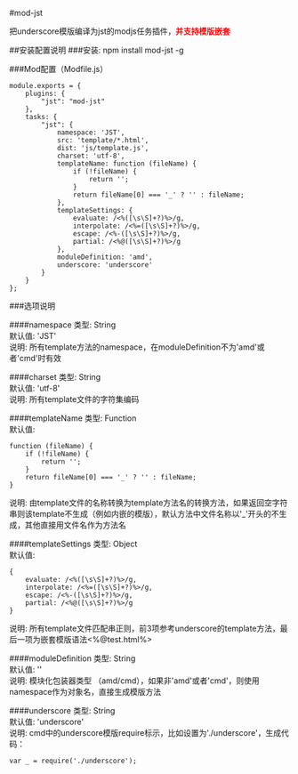 #mod-jst

把underscore模版编译为jst的modjs任务插件，<strong style="color:#FF0000;">并支持模版嵌套</strong>

##安装配置说明
###安装:
    npm install mod-jst -g

###Mod配置（Modfile.js）

    module.exports = {
        plugins: {
            "jst": "mod-jst"
        },
        tasks: {
            "jst": {
                namespace: 'JST',
                src: 'template/*.html',
                dist: 'js/template.js',
                charset: 'utf-8',
                templateName: function (fileName) {
                    if (!fileName) {
                        return '';
                    }
                    return fileName[0] === '_' ? '' : fileName;
                },
                templateSettings: {
                    evaluate: /<%([\s\S]+?)%>/g,
                    interpolate: /<%=([\s\S]+?)%>/g,
                    escape: /<%-([\s\S]+?)%>/g,
                    partial: /<%@([\s\S]+?)%>/g
                },
                moduleDefinition: 'amd',
                underscore: 'underscore'
            }
        }
    };
    
###选项说明

####namespace
类型: String <br />
默认值: 'JST' <br />
说明: 所有template方法的namespace，在moduleDefinition不为'amd'或者'cmd'时有效

####charset
类型: String <br />
默认值: 'utf-8' <br />
说明: 所有template文件的字符集编码


####templateName
类型: Function <br />
默认值: 

    function (fileName) {
        if (!fileName) {
            return '';
        }
        return fileName[0] === '_' ? '' : fileName;
    } 
    
说明: 由template文件的名称转换为template方法名的转换方法，如果返回空字符串则该template不生成（例如内嵌的模版），默认方法中文件名称以'_'开头的不生成，其他直接用文件名作为方法名

####templateSettings
类型: Object <br />
默认值: 

    {
        evaluate: /<%([\s\S]+?)%>/g,
        interpolate: /<%=([\s\S]+?)%>/g,
        escape: /<%-([\s\S]+?)%>/g,
        partial: /<%@([\s\S]+?)%>/g
    }

说明: 所有template文件匹配串正则，前3项参考underscore的template方法，最后一项为嵌套模版语法<%@test.html%>

####moduleDefinition
类型: String <br />
默认值: '' <br />
说明: 模块化包装器类型 （amd/cmd），如果非'amd'或者'cmd'，则使用namespace作为对象名，直接生成模版方法

####underscore
类型: String <br />
默认值: 'underscore' <br />
说明: cmd中的underscore模版require标示，比如设置为'./underscore'，生成代码： 

    var _ = require('./underscore');